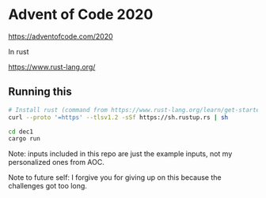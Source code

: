 # Advent of Code 2020

https://adventofcode.com/2020

In rust

https://www.rust-lang.org/

## Running this

```sh
# Install rust (command from https://www.rust-lang.org/learn/get-started)
curl --proto '=https' --tlsv1.2 -sSf https://sh.rustup.rs | sh
```

```sh
cd dec1
cargo run
```

Note: inputs included in this repo are just the example inputs, not my personalized ones from AOC.

Note to future self: I forgive you for giving up on this because the challenges got too long.
